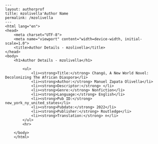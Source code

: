 
    ---
    layout: authorprof
    title: mzolivella'Author Name 
    permalink: /mzolivella
    ---
    <html lang="en">
    <head>
        <meta charset="UTF-8">
        <meta name="viewport" content="width=device-width, initial-scale=1.0">
        <title>Author Details - mzolivella</title>
    </head>
    <body>
        <h1>Author Details - mzolivella</h1>
        
            <ul>
                <li><strong>Title:</strong> Changó, A New World Novel: Decolonizing The African Diaspora</li>
                <li><strong>Author:</strong> Manuel Zapata Olivella</li>
                <li><strong>Descriptor:</strong> </li>
                <li><strong>Genre:</strong> Nonfiction</li>
                <li><strong>Language:</strong> English</li>
                <li><strong>Pub ID:</strong> new_york_ny_united_states</li>
                <li><strong>Pubdate:</strong> 2022</li>
                <li><strong>Publisher:</strong> Routledge</li>
                <li><strong>Translation:</strong> n</li>
            </ul>
            <hr>
            
        </body>
        </html>
        